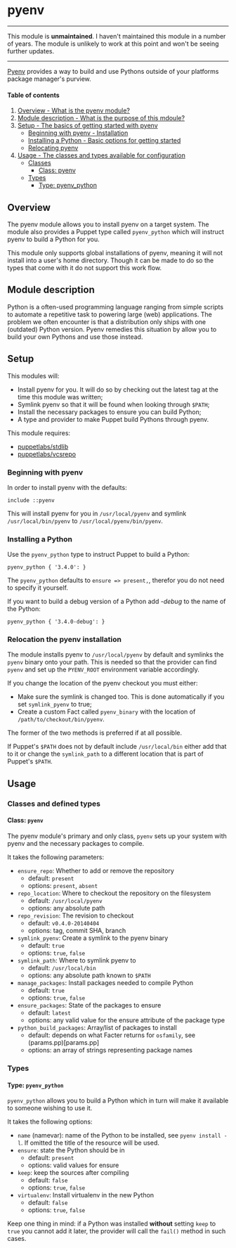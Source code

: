 # pyenv

---
This module is **unmaintained**. I haven't maintained this module in a number of
years. The module is unlikely to work at this point and won't be seeing further
updates.

---

[Pyenv](https://github.com/yyuu/pyenv) provides a way to build and use
Pythons outside of your platforms package manager's purview.

#### Table of contents

1. [Overview - What is the pyenv module?](#overview)
2. [Module description - What is the purpose of this mdoule?](#module-description)
3. [Setup - The basics of getting started with pyenv](#setup)
    * [Beginning with pyenv - Installation](#beginning-with-pyenv)
    * [Installing a Python - Basic options for getting started](#installing-a-python)
    * [Relocating pyenv](#relocating-the-pyenv-installation)
4. [Usage - The classes and types available for configuration](#usage)
    * [Classes](#classes)
        * [Class: pyenv](#class-pyenv)
    * [Types](#types)
        * [Type: pyenv_python](#type-pyenv_python)

## Overview
The pyenv module allows you to install pyenv on a target system. The module
also provides a Puppet type called `pyenv_python` which will instruct pyenv
to build a Python for you.

This module only supports global installations of pyenv, meaning it will not
install into a user's home directory. Though it can be made to do so the types
that come with it do not support this work flow.

## Module description
Python is a often-used programming language ranging from simple scripts to
automate a repetitive task to powering large (web) applications. The problem we
often encounter is that a distribution only ships with one (outdated) Python
version. Pyenv remedies this situation by allow you to build your own Pythons
and use those instead.

## Setup
This modules will:

* Install pyenv for you. It will do so by checking out the latest tag at the
  time this module was written;
* Symlink pyenv so that it will be found when looking through `$PATH`;
* Install the necessary packages to ensure you can build Python;
* A type and provider to make Puppet build Pythons through pyenv.

This module requires:

* [puppetlabs/stdlib](https://forge.puppetlabs.com/puppetlabs/stdlib)
* [puppetlabs/vcsrepo](https://forge.puppetlabs.com/puppetlabs/vcsrepo)

### Beginning with pyenv
In order to install pyenv with the defaults:

```puppet
include ::pyenv
```

This will install pyenv for you in `/usr/local/pyenv` and symlink
`/usr/local/bin/pyenv` to `/usr/local/pyenv/bin/pyenv`.

### Installing a Python
Use the `pyenv_python` type to instruct Puppet to build a Python:

```puppet
pyenv_python { '3.4.0': }
```

The `pyenv_python` defaults to `ensure => present,`, therefor you do not need to
specify it yourself.

If you want to build a debug version of a Python add *-debug* to the name of
the Python:

```puppet
pyenv_python { '3.4.0-debug': }
```

### Relocation the pyenv installation
The module installs pyenv to `/usr/local/pyenv` by default and symlinks the
`pyenv` binary onto your path. This is needed so that the provider can find
`pyenv` and set up the `PYENV_ROOT` environment variable accordingly.

If you change the location of the pyenv checkout you must either:

* Make sure the symlink is changed too. This is done automatically if you
 set `symlink_pyenv` to true;
* Create a custom Fact called `pyenv_binary` with the location of
 `/path/to/checkout/bin/pyenv`.

The former of the two methods is preferred if at all possible.

If Puppet's `$PATH` does not by default include `/usr/local/bin` either add
that to it or change the `symlink_path` to a different location that is part of
Puppet's `$PATH`.

## Usage

### Classes and defined types

#### Class: `pyenv`
The pyenv module's primary and only class, `pyenv` sets up your system with pyenv
and the necessary packages to compile.

It takes the following parameters:

* `ensure_repo`: Whether to add or remove the repository
    * default: `present`
    * options: `present`, `absent`
* `repo_location`: Where to checkout the repository on the filesystem
    * default: `/usr/local/pyenv`
    * options: any absolute path
* `repo_revision`: The revision to checkout
    * default: `v0.4.0-20140404`
    * options: tag, commit SHA, branch
* `symlink_pyenv`: Create a symlink to the pyenv binary
    * default: `true`
    * options: `true`, `false`
* `symlink_path`: Where to symlink pyenv to
    * default: `/usr/local/bin`
    * options: any absolute path known to `$PATH`
* `manage_packages`: Install packages needed to compile Python
    * default: `true`
    * options: `true`, `false`
* `ensure_packages`: State of the packages to ensure
    * default: `latest`
    * options: any valid value for the ensure attribute of the package type
* `python_build_packages`: Array/list of packages to install
    * default: depends on what Facter returns for `osfamily`, see
      (params.pp)[params.pp]
    * options: an array of strings representing package names

### Types

#### Type: `pyenv_python`

`pyenv_python` allows you to build a Python which in turn will make it
available to someone wishing to use it.

It takes the following options:

* `name` (namevar): name of the Python to be installed, see `pyenv install -l`.
  If omitted the title of the resource will be used.
* `ensure`: state the Python should be in
    * default: `present`
    * options: valid values for ensure
* `keep`: keep the sources after compiling
    * default: `false`
    * options: `true`, `false`
* `virtualenv`: Install virtualenv in the new Python
    * default: `false`
    * options: `true`, `false`

Keep one thing in mind: if a Python was installed **without** setting `keep` to
`true` you cannot add it later, the provider will call the `fail()` method in
such cases.
